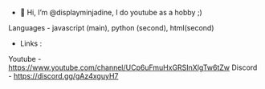 - 👋 Hi, I’m @displayminjadine, I do youtube as a hobby ;)

Languages - javascript (main), python (second), html(second)

- Links : 

Youtube - https://www.youtube.com/channel/UCp6uFmuHxGRSInXlgTw6tZw
Discord - https://discord.gg/gAz4xguyH7
